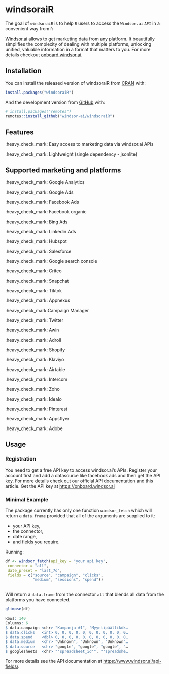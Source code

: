 
<!-- README.md is generated from README.Rmd. Please edit that file -->

# windsoraiR

<!-- badges: start -->
<!-- badges: end -->

The goal of `windsoraiR` is to help `R` users to access the `Windsor.ai`
`API` in a convenient way from `R`

[Windsor.ai](https://www.windsor.ai/) allows to get marketing data from
any platform. It beautifully simplifies the complexity of dealing with
multiple platforms, unlocking unified, valuable information in a format
that matters to you. For more details checkout
[onboard.windsor.ai](https://onboard.windsor.ai/).

## Installation

You can install the released version of windsoraiR from
[CRAN](https://CRAN.R-project.org) with:

``` r
install.packages("windsoraiR")
```

And the development version from [GitHub](https://github.com/) with:

``` r
# install.packages("remotes")
remotes::install_github("windsor-ai/windsoraiR")
```

## Features

:heavy\_check\_mark: Easy access to marketing data via windsor.ai APIs

:heavy\_check\_mark: Lightweight (single dependency - jsonlite)

## Supported marketing and platforms

:heavy\_check\_mark: Google Analytics

:heavy\_check\_mark: Google Ads

:heavy\_check\_mark: Facebook Ads

:heavy\_check\_mark: Facebook organic

:heavy\_check\_mark: Bing Ads

:heavy\_check\_mark: Linkedin Ads

:heavy\_check\_mark: Hubspot

:heavy\_check\_mark: Salesforce

:heavy\_check\_mark: Google search console

:heavy\_check\_mark: Criteo

:heavy\_check\_mark: Snapchat

:heavy\_check\_mark: Tiktok

:heavy\_check\_mark: Appnexus

:heavy\_check\_mark:Campaign Manager

:heavy\_check\_mark: Twitter

:heavy\_check\_mark: Awin

:heavy\_check\_mark: Adroll

:heavy\_check\_mark: Shopify

:heavy\_check\_mark: Klaviyo

:heavy\_check\_mark: Airtable

:heavy\_check\_mark: Intercom

:heavy\_check\_mark: Zoho

:heavy\_check\_mark: Idealo

:heavy\_check\_mark: Pinterest

:heavy\_check\_mark: Appsflyer

:heavy\_check\_mark: Adobe

## Usage

### Registration

You need to get a free API key to access windsor.ai’s APIs. Register
your account first and add a datasource like facebook ads and then get
the API key. For more details check out our official API documentation
and this article. Get the API key at <https://onboard.windsor.ai>

### Minimal Example

The package currently has only one function `windsor_fetch` which will
return a `data.frame` provided that all of the arguments are supplied to
it:

-   your API key,
-   the connector,
-   date range,
-   and fields you require.

Running:

``` r
df <- windsor_fetch(api_key = "your api key",
 connector = "all",
 date_preset = "last_7d",
 fields = c("source", "campaign", "clicks",
            "medium", "sessions", "spend"))
            
```

Will return a `data.frame` from the connector `all` that blends all data
from the platforms you have connected.

``` r
glimpse(df)

Rows: 140
Columns: 6
$ data.campaign <chr> "Kampanja #1", "Myyntipäällikök…
$ data.clicks   <int> 0, 0, 0, 0, 0, 0, 0, 0, 0, 0, 0…
$ data.spend    <dbl> 0, 0, 0, 0, 0, 0, 0, 0, 0, 0, 0…
$ data.medium   <chr> "Unknown", "Unknown", "Unknown"…
$ data.source   <chr> "google", "google", "google", "…
$ googlesheets  <chr> "'spreadsheet_id'", "'spreadshe…
```

For more details see the API documentation at
<https://www.windsor.ai/api-fields/>.
